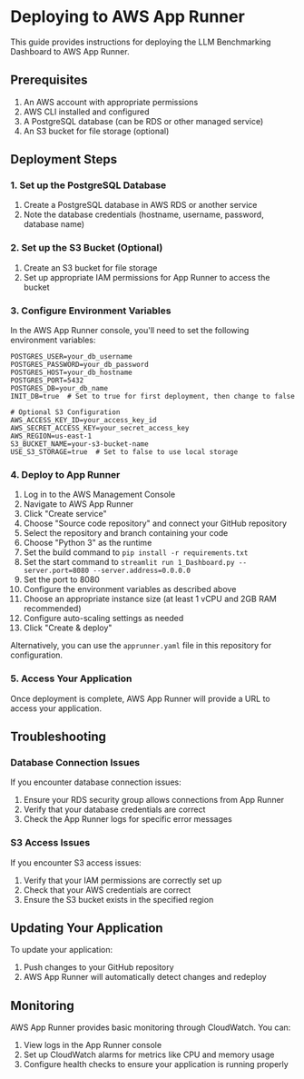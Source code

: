 # Deploying to AWS App Runner

This guide provides instructions for deploying the LLM Benchmarking Dashboard to AWS App Runner.

## Prerequisites

1. An AWS account with appropriate permissions
2. AWS CLI installed and configured
3. A PostgreSQL database (can be RDS or other managed service)
4. An S3 bucket for file storage (optional)

## Deployment Steps

### 1. Set up the PostgreSQL Database

1. Create a PostgreSQL database in AWS RDS or another service
2. Note the database credentials (hostname, username, password, database name)

### 2. Set up the S3 Bucket (Optional)

1. Create an S3 bucket for file storage
2. Set up appropriate IAM permissions for App Runner to access the bucket

### 3. Configure Environment Variables

In the AWS App Runner console, you'll need to set the following environment variables:

```
POSTGRES_USER=your_db_username
POSTGRES_PASSWORD=your_db_password
POSTGRES_HOST=your_db_hostname
POSTGRES_PORT=5432
POSTGRES_DB=your_db_name
INIT_DB=true  # Set to true for first deployment, then change to false

# Optional S3 Configuration
AWS_ACCESS_KEY_ID=your_access_key_id
AWS_SECRET_ACCESS_KEY=your_secret_access_key
AWS_REGION=us-east-1
S3_BUCKET_NAME=your-s3-bucket-name
USE_S3_STORAGE=true  # Set to false to use local storage
```

### 4. Deploy to App Runner

1. Log in to the AWS Management Console
2. Navigate to AWS App Runner
3. Click "Create service"
4. Choose "Source code repository" and connect your GitHub repository
5. Select the repository and branch containing your code
6. Choose "Python 3" as the runtime
7. Set the build command to `pip install -r requirements.txt`
8. Set the start command to `streamlit run 1_Dashboard.py --server.port=8080 --server.address=0.0.0.0`
9. Set the port to 8080
10. Configure the environment variables as described above
11. Choose an appropriate instance size (at least 1 vCPU and 2GB RAM recommended)
12. Configure auto-scaling settings as needed
13. Click "Create & deploy"

Alternatively, you can use the `apprunner.yaml` file in this repository for configuration.

### 5. Access Your Application

Once deployment is complete, AWS App Runner will provide a URL to access your application.

## Troubleshooting

### Database Connection Issues

If you encounter database connection issues:

1. Ensure your RDS security group allows connections from App Runner
2. Verify that your database credentials are correct
3. Check the App Runner logs for specific error messages

### S3 Access Issues

If you encounter S3 access issues:

1. Verify that your IAM permissions are correctly set up
2. Check that your AWS credentials are correct
3. Ensure the S3 bucket exists in the specified region

## Updating Your Application

To update your application:

1. Push changes to your GitHub repository
2. AWS App Runner will automatically detect changes and redeploy

## Monitoring

AWS App Runner provides basic monitoring through CloudWatch. You can:

1. View logs in the App Runner console
2. Set up CloudWatch alarms for metrics like CPU and memory usage
3. Configure health checks to ensure your application is running properly 